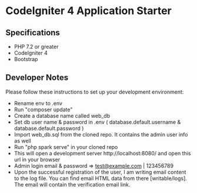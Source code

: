 # CodeIgniter 4 Application Starter

## Specifications

- PHP 7.2 or greater
- CodeIgniter 4
- Bootstrap

## Developer Notes

Please follow these instructions to set up your development environment:

- Rename env to .env
- Run "composer update"
- Create a database name called web_db
- Set db user name & password in .env ( database.default.username & database.default.password )
- Import web_db.sql from the cloned repo. It contains the admin user info as well
- Run "php spark serve" in your cloned repo
- This will open a development server http://localhost:8080/ and open this url in your browser
- Admin login email & password => test@example.com | 123456789
- Upon the successful registration of the user, I am writing email content to the log file. You can find email HTML data from there [writable/logs]. The email will contain the verification email link. 
